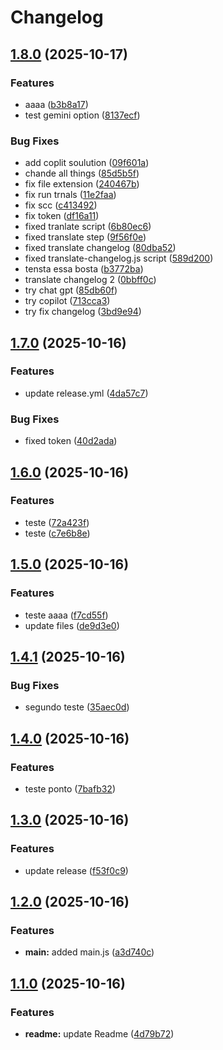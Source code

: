 # Changelog

## [1.8.0](https://github.com/LucasFVidigal/azure_boards_demo/compare/v1.7.0...v1.8.0) (2025-10-17)


### Features

* aaaa ([b3b8a17](https://github.com/LucasFVidigal/azure_boards_demo/commit/b3b8a1713349a0f3b216851a76bcb02b067bd913))
* test gemini option ([8137ecf](https://github.com/LucasFVidigal/azure_boards_demo/commit/8137ecf185bf5622475fab26e1cf1d0a79e275c9))


### Bug Fixes

* add coplit soulution ([09f601a](https://github.com/LucasFVidigal/azure_boards_demo/commit/09f601ae3fa3e81fff188cfe4f6e94e5c1561602))
* chande all things ([85d5b5f](https://github.com/LucasFVidigal/azure_boards_demo/commit/85d5b5f4e8087e62efe13f5536c892b6b9397837))
* fix file extension ([240467b](https://github.com/LucasFVidigal/azure_boards_demo/commit/240467b1d5b0900cb8ebb90ac0cc4b3cf1768e79))
* fix run trnals ([11e2faa](https://github.com/LucasFVidigal/azure_boards_demo/commit/11e2faa104c979df22b45fd59c5740b4325c46d7))
* fix scc ([c413492](https://github.com/LucasFVidigal/azure_boards_demo/commit/c4134923428182d8fbe931ec24233ecb03741b1e))
* fix token ([df16a11](https://github.com/LucasFVidigal/azure_boards_demo/commit/df16a119e9ed2a63a738fa31f00dd885efb24b2f))
* fixed tranlate script ([6b80ec6](https://github.com/LucasFVidigal/azure_boards_demo/commit/6b80ec6048866ba34564c6b966a7063387e957c5))
* fixed translate  step ([9f56f0e](https://github.com/LucasFVidigal/azure_boards_demo/commit/9f56f0ec317f8c938089477b3639ee634ceaa4ca))
* fixed translate changelog ([80dba52](https://github.com/LucasFVidigal/azure_boards_demo/commit/80dba52c34034549eefe78d76248e9c96aab4569))
* fixed translate-changelog.js script ([589d200](https://github.com/LucasFVidigal/azure_boards_demo/commit/589d20076567ffc3bca508715c10327fee498819))
* tensta essa bosta ([b3772ba](https://github.com/LucasFVidigal/azure_boards_demo/commit/b3772ba4a32d925937972c765aa4342a6a46381b))
* translate changelog 2 ([0bbff0c](https://github.com/LucasFVidigal/azure_boards_demo/commit/0bbff0c1ee791b67f0d9e885facea191a5876731))
* try chat gpt ([85db60f](https://github.com/LucasFVidigal/azure_boards_demo/commit/85db60f7489543f986bed1f03b53d8801b4a31d3))
* try copilot ([713cca3](https://github.com/LucasFVidigal/azure_boards_demo/commit/713cca32df305f2683a96f55236e3a573630a973))
* try fix changelog ([3bd9e94](https://github.com/LucasFVidigal/azure_boards_demo/commit/3bd9e9492c3074f027e110a0eb5edf74462042ae))

## [1.7.0](https://github.com/LucasFVidigal/azure_boards_demo/compare/v1.6.0...v1.7.0) (2025-10-16)


### Features

* update release.yml ([4da57c7](https://github.com/LucasFVidigal/azure_boards_demo/commit/4da57c73331ec645fbd4d84f4dbbe89a22708f2e))


### Bug Fixes

* fixed token ([40d2ada](https://github.com/LucasFVidigal/azure_boards_demo/commit/40d2ada61802dd1a1b5647b87447408847c06893))

## [1.6.0](https://github.com/LucasFVidigal/azure_boards_demo/compare/v1.5.0...v1.6.0) (2025-10-16)


### Features

* teste ([72a423f](https://github.com/LucasFVidigal/azure_boards_demo/commit/72a423f3fafd23777c6b62595c21b8af1e277290))
* teste ([c7e6b8e](https://github.com/LucasFVidigal/azure_boards_demo/commit/c7e6b8e84390112d514f360348a3069b83527f09))

## [1.5.0](https://github.com/LucasFVidigal/azure_boards_demo/compare/v1.4.1...v1.5.0) (2025-10-16)


### Features

* teste aaaa ([f7cd55f](https://github.com/LucasFVidigal/azure_boards_demo/commit/f7cd55fc679567a001a98e922b3d76f359ee6aa4))
* update files ([de9d3e0](https://github.com/LucasFVidigal/azure_boards_demo/commit/de9d3e0985e3f7c41bd31dfd6f2d132d537a68a5))

## [1.4.1](https://github.com/LucasFVidigal/azure_boards_demo/compare/v1.4.0...v1.4.1) (2025-10-16)


### Bug Fixes

* segundo teste ([35aec0d](https://github.com/LucasFVidigal/azure_boards_demo/commit/35aec0d5726f2b26e9378a586a8edfca4cb075c7))

## [1.4.0](https://github.com/LucasFVidigal/azure_boards_demo/compare/v1.3.0...v1.4.0) (2025-10-16)


### Features

* teste ponto ([7bafb32](https://github.com/LucasFVidigal/azure_boards_demo/commit/7bafb3256a7ad081e3381abbc7544bb216f108a6))

## [1.3.0](https://github.com/LucasFVidigal/azure_boards_demo/compare/v1.2.0...v1.3.0) (2025-10-16)


### Features

* update release ([f53f0c9](https://github.com/LucasFVidigal/azure_boards_demo/commit/f53f0c97a45d2abe51b65c8fc60195cae9ce329b))

## [1.2.0](https://github.com/LucasFVidigal/azure_boards_demo/compare/v1.1.0...v1.2.0) (2025-10-16)


### Features

* **main:** added main.js ([a3d740c](https://github.com/LucasFVidigal/azure_boards_demo/commit/a3d740c8f8ea43b60a7840df60f624bd98d10976))

## [1.1.0](https://github.com/LucasFVidigal/azure_boards_demo/compare/v1.0.0...v1.1.0) (2025-10-16)


### Features

* **readme:** update Readme ([4d79b72](https://github.com/LucasFVidigal/azure_boards_demo/commit/4d79b72a329c74baf36b79d1f75002598eec5d79))

